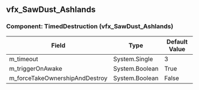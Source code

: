 ## vfx_SawDust_Ashlands

### Component: TimedDestruction (vfx_SawDust_Ashlands)

|Field|Type|Default Value|
|-----|----|-------------|
|m_timeout|System.Single|3|
|m_triggerOnAwake|System.Boolean|True|
|m_forceTakeOwnershipAndDestroy|System.Boolean|False|

